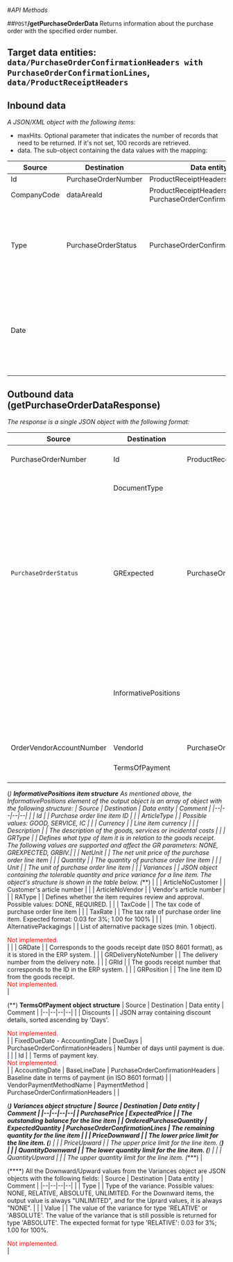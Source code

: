 #_API Methods_

##`POST`**/getPurchaseOrderData**
Returns information about the purchase order with the specified order number.

## Target data entities: `data/PurchaseOrderConfirmationHeaders with PurchaseOrderConfirmationLines`, `data/ProductReceiptHeaders`

## Inbound data

_A JSON/XML object with the following items:_
- maxHits. Optional parameter that indicates the number of records that need to be returned. If it's not set, 100 records are retrieved.
- data. The sub-object containing the data values with the mapping:

| Source | Destination | Data entity | Comment |
|--|--|--|--|
| Id | PurchaseOrderNumber | ProductReceiptHeaders | |
| CompanyCode | dataAreaId | ProductReceiptHeaders, PurchaseOrderConfirmationHeaders | |
| Type | PurchaseOrderStatus | PurchaseOrderConfirmationHeaders | Certain item types are to be determined via the type. Possible values are NONE, OPEN, POSTED, and RETURNED. |
| Date | | | Corresponds to the posting date (ISO 8601 format) if the line items are to be determined retrospectively. <div style="color:red">Not implemented.</div>|


## Outbound data (getPurchaseOrderDataResponse)

_The response is a single JSON object with the following format:_

| Source | Destination | Data entity | Comment |
|--|--|--|--|
| PurchaseOrderNumber | Id | ProductReceiptHeaders | Purchase order number, as stored in the ERP system |
| | DocumentType | | Type of the purchase order. Always has a value "STANDARD". |
| `PurchaseOrderStatus` | GRExpected | PurchaseOrderConfirmationHeaders | Boolean value showing whether the line item is still awaiting delivery of goods. If PurchaseOrderStatus value from the data entity has the value "Received", or if the "Type" parameter from the request has the value "NONE", the output value in this field will be False. Otherwise, it will be Trus. |
| | InformativePositions | | An array of line item data (min. 0 objects). The data is intended for informational purposes only; it cannot be used for posting. The list of elements of each item in this array is shown in the table below. (*) |
| OrderVendorAccountNumber | VendorId | PurchaseOrderConfirmationHeaders | |
| | TermsOfPayment | | JSON object whose structure is shown in the table below. (**) |

(*) <b>InformativePositions item structure</b>
As mentioned above, the InformativePositions element of the output object is an array of object with the following structure:
| Source | Destination | Data entity | Comment |
|--|--|--|--|
| | Id | | Purchase order line item ID |
| | ArticleType | | Possible values: GOOD, SERVICE, IC |
| | Currency | | Line item currency |
| | Description | | The description of the goods, services or incidental costs |
| | GRType | | Defines what type of item it is in relation to the goods receipt. The following values ​​are supported and affect the GR parameters: NONE, GREXPECTED, GRBIV.|
| | NetUnit | | The net unit price of the purchase order line item |
| | Quantity | | The quantity of purchase order line item |
| | Unit | | The unit of purchase order line item |
| | Variances | | JSON object containing the tolerable quantity and price variance for a line item. The object's structure is shown in the table below. (***) |
| | ArticleNoCustomer | | Customer's article number |
| | ArticleNoVendor | | Vendor's article number |
| | RAType | | Defines whether the item requires review and approval. Possible values: DONE, REQUIRED. |
| | TaxCode | | The tax code of purchase order line item |
| | TaxRate | | The tax rate of purchase order line item. Expected format: 0.03 for 3%; 1.00 for 100% |
| | AlternativePackagings | | List of alternative package sizes (min. 1 object). <div style="color: red">Not implemented. </div> |
| | GRDate | | Corresponds to the goods receipt date (ISO 8601 format), as it is stored in the ERP system. |
| | GRDeliveryNoteNumber | | The delivery number from the delivery note. |
| | GRId | | The goods receipt number that corresponds to the ID in the ERP system. |
| | GRPosition | | The line item ID from the goods receipt. <div style="color: red">Not implemented.</div> |

(**) <b>TermsOfPayment object structure</b>
| Source | Destination | Data entity | Comment |
|--|--|--|--|
| | Discounts | | JSON array containing discount details, sorted ascending by 'Days'. <div style="color: red">Not implemented. </div> |
| FixedDueDate - AccountingDate | DueDays | PurchaseOrderConfirmationHeaders | Number of days until payment is due.  |
| | Id | | Terms of payment key. <div style="color: red">Not implemented. </div> |
| AccountingDate | BaseLineDate | PurchaseOrderConfirmationHeaders | Baseline date in terms of payment (in ISO 8601 format) |
| VendorPaymentMethodName | PaymentMethod | PurchaseOrderConfirmationHeaders | |

(***) <b>Variances object structure</b>
| Source | Destination | Data entity | Comment |
|--|--|--|--|
| PurchasePrice | ExpectedPrice | | The outstanding balance for the line item |
| OrderedPurchaseQuantity | ExpectedQuantity | PurchaseOrderConfirmationLines | The remaining quantity for the line item |
| | PriceDownward | | The lower price limit for the line item. (****) |
| | PriceUpward | | The upper price limit for the line item. (****) |
| | QuantityDownward | | The lower quantity limit for the line item. (****) |
| | QuantityUpward | | | The upper quantity limit for the line item. (****) |

 (****) All the Downward/Upward values from the Variances object are JSON objects with the following fields:
| Source | Destination | Data entity | Comment |
|--|--|--|--|
| | Type | | Type of the variance. Possible values: NONE, RELATIVE, ABSOLUTE, UNLIMITED. For the Downward items, the output value is always "UNLIMITED", and for the Uprard values, it is always "NONE". |
| | Value | | The value of the variance for type 'RELATIVE' or 'ABSOLUTE'. The value of the variance that is still possible is returned for type 'ABSOLUTE'. The expected format for type 'RELATIVE': 0.03 for 3%; 1.00 for 100%. <div style="color: red">Not implemented. </div> |
